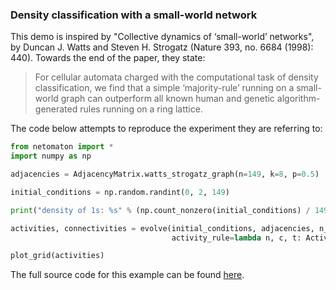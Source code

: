 ### Density classification with a small-world network

This demo is inspired by "Collective dynamics of ‘small-world’ networks",
by Duncan J. Watts and Steven H. Strogatz (Nature 393, no. 6684
(1998): 440). Towards the end of the paper, they state:

> For cellular automata charged with the computational task of density classification, we find that a simple ‘majority-rule’ running on a small-world graph can outperform all known human and genetic algorithm-generated rules running on a ring lattice.


The code below attempts to reproduce the experiment they are referring to:

```python
from netomaton import *
import numpy as np

adjacencies = AdjacencyMatrix.watts_strogatz_graph(n=149, k=8, p=0.5)

initial_conditions = np.random.randint(0, 2, 149)

print("density of 1s: %s" % (np.count_nonzero(initial_conditions) / 149))

activities, connectivities = evolve(initial_conditions, adjacencies, n_steps=149,
                                    activity_rule=lambda n, c, t: ActivityRule.majority_rule(n))

plot_grid(activities)
```

The full source code for this example can be found [here](https://github.com/lantunes/netomaton/blob/master/demos/small_world_density_classification/small_world_density_classification_demo.py).
